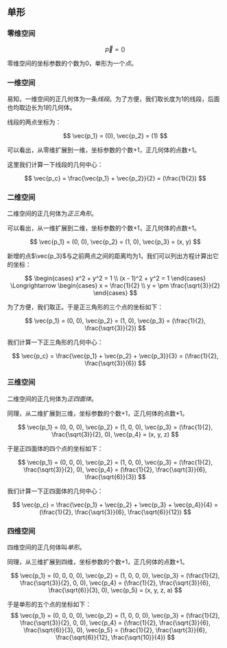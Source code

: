 ## 单形

### 零维空间

$$
\vec{p} = ()
$$

零维空间的坐标参数的个数为0，单形为一个*点*。

### 一维空间

易知，一维空间的正几何体为一条*线段*。为了方便，我们取长度为1的线段，后面也均取边长为1的几何体。

线段的两点坐标为：

$$
\vec{p_1} = (0),
\vec{p_2} = (1)
$$

可以看出，从零维扩展到一维，坐标参数的个数+1，正几何体的点数+1。

这里我们计算一下线段的几何中心：

$$
\vec{p_c} = \frac{\vec{p_1} + \vec{p_2}}{2} = (\frac{1}{2})
$$

### 二维空间

二维空间的正几何体为*正三角形*。

可以看出，从一维扩展到二维，坐标参数的个数+1，正几何体的点数+1。

$$
\vec{p_1} = (0, 0),
\vec{p_2} = (1, 0),
\vec{p_3} = (x, y)
$$

新增的点$\vec{p_3}$与之前两点之间的距离均为1，我们可以列出方程计算出它的坐标：

$$
\begin{cases}
    x^2 + y^2 = 1 \\
    (x - 1)^2 + y^2 = 1
\end{cases}
\Longrightarrow
\begin{cases}
    x = \frac{1}{2} \\
    y = \pm \frac{\sqrt{3}}{2}
\end{cases}
$$

为了方便，我们取正。于是正三角形的三个点的坐标如下：

$$
\vec{p_1} = (0, 0),
\vec{p_2} = (1, 0),
\vec{p_3} = (\frac{1}{2}, \frac{\sqrt{3}}{2})
$$

我们计算一下正三角形的几何中心：

$$
\vec{p_c} = \frac{\vec{p_1} + \vec{p_2} + \vec{p_3}}{3}
          = (\frac{1}{2}, \frac{\sqrt{3}}{6})
$$

### 三维空间

二维空间的正几何体为*正四面体*。

同理，从二维扩展到三维，坐标参数的个数+1，正几何体的点数+1。

$$
\vec{p_1} = (0, 0, 0),
\vec{p_2} = (1, 0, 0),
\vec{p_3} = (\frac{1}{2}, \frac{\sqrt{3}}{2}, 0),
\vec{p_4} = (x, y, z)
$$

于是正四面体的四个点的坐标如下：

$$
\vec{p_1} = (0, 0, 0),
\vec{p_2} = (1, 0, 0),
\vec{p_3} = (\frac{1}{2}, \frac{\sqrt{3}}{2}, 0),
\vec{p_4} = (\frac{1}{2}, \frac{\sqrt{3}}{6}, \frac{\sqrt{6}}{3})
$$

我们计算一下正四面体的几何中心：

$$
\vec{p_c} = \frac{\vec{p_1} + \vec{p_2} + \vec{p_3} + \vec{p_4}}{4}
          = (\frac{1}{2}, \frac{\sqrt{3}}{6}, \frac{\sqrt{6}}{12})
$$

### 四维空间

四维空间的正几何体叫*单形*。

同理，从三维扩展到四维，坐标参数的个数+1，正几何体的点数+1。

$$
\vec{p_1} = (0, 0, 0, 0),
\vec{p_2} = (1, 0, 0, 0),
\vec{p_3} = (\frac{1}{2}, \frac{\sqrt{3}}{2}, 0, 0),
\vec{p_4} = (\frac{1}{2}, \frac{\sqrt{3}}{6}, \frac{\sqrt{6}}{3}, 0),
\vec{p_5} = (x, y, z, a)
$$

于是单形的五个点的坐标如下：
$$
\vec{p_1} = (0, 0, 0, 0),
\vec{p_2} = (1, 0, 0, 0),
\vec{p_3} = (\frac{1}{2}, \frac{\sqrt{3}}{2}, 0, 0),
\vec{p_4} = (\frac{1}{2}, \frac{\sqrt{3}}{6}, \frac{\sqrt{6}}{3}, 0),
\vec{p_5} = (\frac{1}{2}, \frac{\sqrt{3}}{6}, \frac{\sqrt{6}}{12}, \frac{\sqrt{10}}{4})
$$
